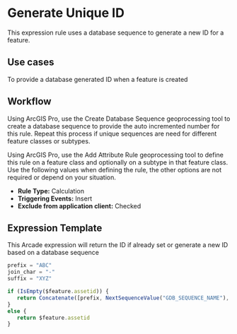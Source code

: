 # Generate Unique ID

This expression rule uses a database sequence to generate a new ID for a feature.

## Use cases

To provide a database generated ID when a feature is created

## Workflow

Using ArcGIS Pro, use the Create Database Sequence geoprocessing tool to create a database sequence to provide the auto incremented number for this rule.  Repeat this process if unique sequences are need for different feature classes or subtypes.  

Using ArcGIS Pro, use the Add Attribute Rule geoprocessing tool to define this rule on a feature class and optionally on a subtype in that feature class.  Use the following values when defining the rule, the other options are not required or depend on your situation.
  
  - **Rule Type:** Calculation
  - **Triggering Events:** Insert
  - **Exclude from application client:** Checked


## Expression Template

This Arcade expression will return the ID if already set or generate a new ID based on a database sequence

```js
prefix = "ABC"
join_char = "-"
suffix = "XYZ"

if (IsEmpty($feature.assetid)) {
   return Concatenate([prefix, NextSequenceValue("GDB_SEQUENCE_NAME"), suffix], join_char)
}
else {
   return $feature.assetid
}
```
